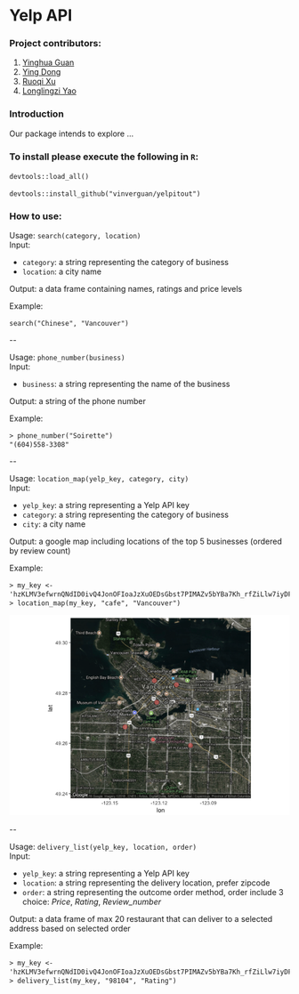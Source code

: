 # Yelp API   


### Project contributors:

1. [Yinghua Guan](https://github.com/vinverguan)
2. [Ying Dong](http://github.com/yvonnedy)
3. [Ruoqi Xu](https://github.com/rq1995)
4. [Longlingzi Yao](https://github.com/yllz)

### Introduction

Our package intends to explore ...

### To install please execute the following in `R`:

`devtools::load_all()`

`devtools::install_github("vinverguan/yelpitout")`

### How to use:

Usage: `search(category, location)`  
Input: 

- `category`: a string representing the category of business
- `location`: a city name

Output: a data frame containing names, ratings and price levels

Example:

```
search("Chinese", "Vancouver")
```

--

Usage: `phone_number(business)`  
Input: 

- `business`: a string representing the name of the business

Output: a string of the phone number

Example:

```
> phone_number("Soirette")
"(604)558-3308"
```


--

Usage: `location_map(yelp_key, category, city)`  
Input:   

- `yelp_key`: a string representing a Yelp API key
- `category`: a string representing the category of business
- `city`: a city name

Output:  a google map including locations of the top 5 businesses (ordered by review count)

Example:

```
> my_key <- 'hzKLMV3efwrnQNdID0ivQ4JonOFIoaJzXuOEDsGbst7PIMAZv5bYBa7Kh_rfZiLlw7iyDFXeFkY2RhsFiGl9euSoE1xBAxSLpQhXJpGlRiEtegzEHMMhy9cdkwK7WnYx'
> location_map(my_key, "cafe", "Vancouver")
```
![](image/function3_output.png)

--


Usage: `delivery_list(yelp_key, location, order)`  
Input:   

- `yelp_key`: a string representing a Yelp API key
- `location`: a string representing the delivery location, prefer zipcode
- `order`: a string representing the outcome order method, order include 3 choice: *Price*, *Rating*, *Review_number*

Output:  a data frame of max 20 restaurant that can deliver to a selected address based on selected order

Example:

```
> my_key <- 'hzKLMV3efwrnQNdID0ivQ4JonOFIoaJzXuOEDsGbst7PIMAZv5bYBa7Kh_rfZiLlw7iyDFXeFkY2RhsFiGl9euSoE1xBAxSLpQhXJpGlRiEtegzEHMMhy9cdkwK7WnYx'
> delivery_list(my_key, "98104", "Rating")
```
